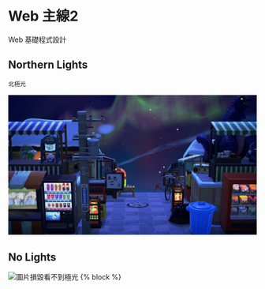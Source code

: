# Web 主線2
Web 基礎程式設計
## Northern Lights
```bash
北極光
```
![北極光](./image/acnh_northernlight.jpg)
## No Lights
![圖片損毀看不到極光]()
{% block %}
